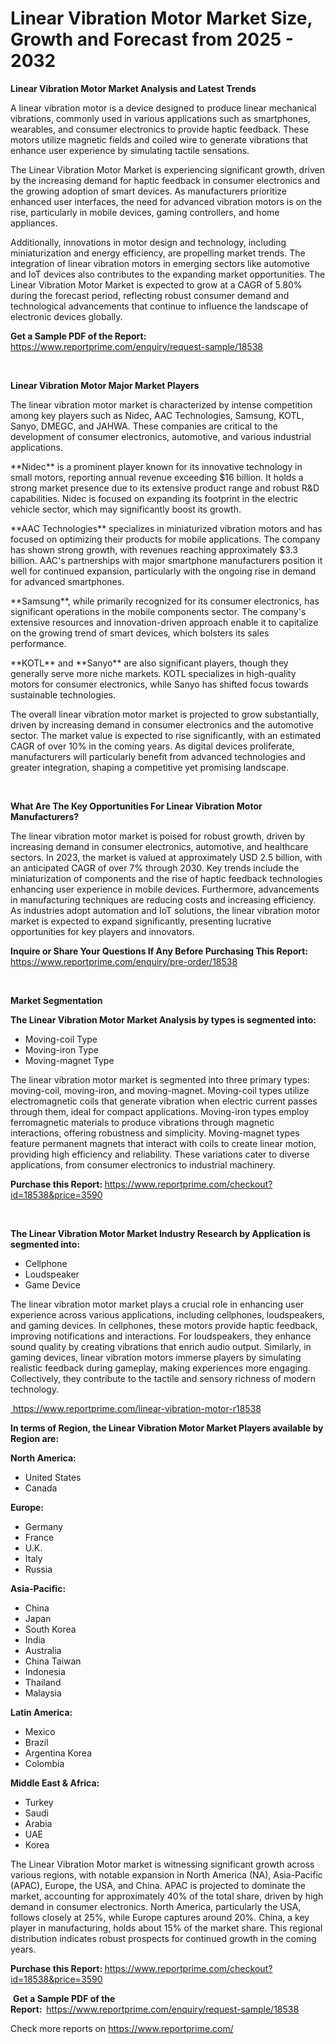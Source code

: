 <p><h1>Linear Vibration Motor Market Size, Growth and Forecast from 2025 - 2032</h1></p><p><strong>Linear Vibration Motor Market Analysis and Latest Trends</strong></p>
<p><p>A linear vibration motor is a device designed to produce linear mechanical vibrations, commonly used in various applications such as smartphones, wearables, and consumer electronics to provide haptic feedback. These motors utilize magnetic fields and coiled wire to generate vibrations that enhance user experience by simulating tactile sensations. </p><p>The Linear Vibration Motor Market is experiencing significant growth, driven by the increasing demand for haptic feedback in consumer electronics and the growing adoption of smart devices. As manufacturers prioritize enhanced user interfaces, the need for advanced vibration motors is on the rise, particularly in mobile devices, gaming controllers, and home appliances. </p><p>Additionally, innovations in motor design and technology, including miniaturization and energy efficiency, are propelling market trends. The integration of linear vibration motors in emerging sectors like automotive and IoT devices also contributes to the expanding market opportunities. The Linear Vibration Motor Market is expected to grow at a CAGR of 5.80% during the forecast period, reflecting robust consumer demand and technological advancements that continue to influence the landscape of electronic devices globally.</p></p>
<p><strong>Get a Sample PDF of the Report:&nbsp;</strong> <a href="https://www.reportprime.com/enquiry/request-sample/18538?utm_campaign=2289&utm_medium=2&utm_source=Github&utm_content=ia&utm_term=19032025&utm_id=linear-vibration-motor">https://www.reportprime.com/enquiry/request-sample/18538</a></p>
<p>&nbsp;</p>
<p><strong>Linear Vibration Motor Major Market Players</strong></p>
<p><p>The linear vibration motor market is characterized by intense competition among key players such as Nidec, AAC Technologies, Samsung, KOTL, Sanyo, DMEGC, and JAHWA. These companies are critical to the development of consumer electronics, automotive, and various industrial applications.</p><p>**Nidec** is a prominent player known for its innovative technology in small motors, reporting annual revenue exceeding $16 billion. It holds a strong market presence due to its extensive product range and robust R&D capabilities. Nidec is focused on expanding its footprint in the electric vehicle sector, which may significantly boost its growth.</p><p>**AAC Technologies** specializes in miniaturized vibration motors and has focused on optimizing their products for mobile applications. The company has shown strong growth, with revenues reaching approximately $3.3 billion. AAC's partnerships with major smartphone manufacturers position it well for continued expansion, particularly with the ongoing rise in demand for advanced smartphones.</p><p>**Samsung**, while primarily recognized for its consumer electronics, has significant operations in the mobile components sector. The company's extensive resources and innovation-driven approach enable it to capitalize on the growing trend of smart devices, which bolsters its sales performance.</p><p>**KOTL** and **Sanyo** are also significant players, though they generally serve more niche markets. KOTL specializes in high-quality motors for consumer electronics, while Sanyo has shifted focus towards sustainable technologies.</p><p>The overall linear vibration motor market is projected to grow substantially, driven by increasing demand in consumer electronics and the automotive sector. The market value is expected to rise significantly, with an estimated CAGR of over 10% in the coming years. As digital devices proliferate, manufacturers will particularly benefit from advanced technologies and greater integration, shaping a competitive yet promising landscape.</p></p>
<p>&nbsp;</p>
<p><strong>What Are The Key Opportunities For Linear Vibration Motor Manufacturers?</strong></p>
<p><p>The linear vibration motor market is poised for robust growth, driven by increasing demand in consumer electronics, automotive, and healthcare sectors. In 2023, the market is valued at approximately USD 2.5 billion, with an anticipated CAGR of over 7% through 2030. Key trends include the miniaturization of components and the rise of haptic feedback technologies enhancing user experience in mobile devices. Furthermore, advancements in manufacturing techniques are reducing costs and increasing efficiency. As industries adopt automation and IoT solutions, the linear vibration motor market is expected to expand significantly, presenting lucrative opportunities for key players and innovators.</p></p>
<p><strong>Inquire or Share Your Questions If Any Before Purchasing This Report:</strong> <a href="https://www.reportprime.com/enquiry/pre-order/18538?utm_campaign=2289&utm_medium=2&utm_source=Github&utm_content=ia&utm_term=19032025&utm_id=linear-vibration-motor">https://www.reportprime.com/enquiry/pre-order/18538</a></p>
<p>&nbsp;</p>
<p><strong>Market Segmentation</strong></p>
<p><strong>The Linear Vibration Motor Market Analysis by types is segmented into:</strong></p>
<p><ul><li>Moving-coil Type</li><li>Moving-iron Type</li><li>Moving-magnet Type</li></ul></p>
<p><p>The linear vibration motor market is segmented into three primary types: moving-coil, moving-iron, and moving-magnet. Moving-coil types utilize electromagnetic coils that generate vibration when electric current passes through them, ideal for compact applications. Moving-iron types employ ferromagnetic materials to produce vibrations through magnetic interactions, offering robustness and simplicity. Moving-magnet types feature permanent magnets that interact with coils to create linear motion, providing high efficiency and reliability. These variations cater to diverse applications, from consumer electronics to industrial machinery.</p></p>
<p><strong>Purchase this Report:&nbsp;</strong><a href="https://www.reportprime.com/checkout?id=18538&price=3590&utm_campaign=2289&utm_medium=2&utm_source=Github&utm_content=ia&utm_term=19032025&utm_id=linear-vibration-motor">https://www.reportprime.com/checkout?id=18538&price=3590</a></p>
<p>&nbsp;</p>
<p><strong>The Linear Vibration Motor Market Industry Research by Application is segmented into:</strong></p>
<p><ul><li>Cellphone</li><li>Loudspeaker</li><li>Game Device</li></ul></p>
<p><p>The linear vibration motor market plays a crucial role in enhancing user experience across various applications, including cellphones, loudspeakers, and gaming devices. In cellphones, these motors provide haptic feedback, improving notifications and interactions. For loudspeakers, they enhance sound quality by creating vibrations that enrich audio output. Similarly, in gaming devices, linear vibration motors immerse players by simulating realistic feedback during gameplay, making experiences more engaging. Collectively, they contribute to the tactile and sensory richness of modern technology.</p></p>
<p><a href="https://www.reportprime.com/linear-vibration-motor-r18538?utm_campaign=2289&utm_medium=2&utm_source=Github&utm_content=ia&utm_term=19032025&utm_id=linear-vibration-motor">&nbsp;https://www.reportprime.com/linear-vibration-motor-r18538</a></p>
<p><strong>In terms of Region, the Linear Vibration Motor Market Players available by Region are:</strong></p>
<p>
    <p> <strong> North America: </strong>
        <ul>
            <li>United States</li>
            <li>Canada</li>
        </ul>
        </p> 
    <p> <strong> Europe: </strong>
        <ul>
            <li>Germany</li>
            <li>France</li>
            <li>U.K.</li>
            <li>Italy</li>
            <li>Russia</li>
        </ul>
        </p> 
    <p> <strong> Asia-Pacific: </strong>
        <ul>
            <li>China</li>
            <li>Japan</li>
            <li>South Korea</li>
            <li>India</li>
            <li>Australia</li>
            <li>China Taiwan</li>
            <li>Indonesia</li>
            <li>Thailand</li>
            <li>Malaysia</li>
        </ul>
        </p> 
    <p> <strong> Latin America: </strong>
        <ul>
            <li>Mexico</li>
            <li>Brazil</li>
            <li>Argentina Korea</li>
            <li>Colombia</li>
        </ul>
        </p> 
    <p> <strong> Middle East & Africa: </strong>
        <ul>
            <li>Turkey</li>
            <li>Saudi</li>
            <li>Arabia</li>
            <li>UAE</li>
            <li>Korea</li>
        </ul>
    </p>
    </p>
<p><p>The Linear Vibration Motor market is witnessing significant growth across various regions, with notable expansion in North America (NA), Asia-Pacific (APAC), Europe, the USA, and China. APAC is projected to dominate the market, accounting for approximately 40% of the total share, driven by high demand in consumer electronics. North America, particularly the USA, follows closely at 25%, while Europe captures around 20%. China, a key player in manufacturing, holds about 15% of the market share. This regional distribution indicates robust prospects for continued growth in the coming years.</p></p>
<p><strong>Purchase this Report: </strong><a href="https://www.reportprime.com/checkout?id=18538&price=3590&utm_campaign=2289&utm_medium=2&utm_source=Github&utm_content=ia&utm_term=19032025&utm_id=linear-vibration-motor">https://www.reportprime.com/checkout?id=18538&price=3590</a></p>
<p>&nbsp;<strong>Get a Sample PDF of the Report:&nbsp;&nbsp;</strong><a href="https://www.reportprime.com/enquiry/request-sample/18538?utm_campaign=2289&utm_medium=2&utm_source=Github&utm_content=ia&utm_term=19032025&utm_id=linear-vibration-motor">https://www.reportprime.com/enquiry/request-sample/18538</a></p>
<p><strong></strong></p>
<p>Check more reports on <a href="https://www.reportprime.com/?utm_campaign=2289&utm_medium=2&utm_source=Github&utm_content=ia&utm_term=19032025&utm_id=linear-vibration-motor">https://www.reportprime.com/</a></p>